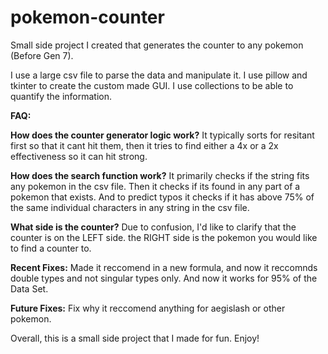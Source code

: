 # pokemon-counter

Small side project I created that generates the counter to any pokemon (Before Gen 7).

I use a large csv file to parse the data and manipulate it.
I use pillow and tkinter to create the custom made GUI.
I use collections to be able to quantify the information.

**FAQ:**

**How does the counter generator logic work?**
It typically sorts for resitant first so that it cant hit them, then it tries to find either a 4x or a 2x effectiveness so it can hit strong.

**How does the search function work?**
It primarily checks if the string fits any pokemon in the csv file. Then it checks if its found in any part of a pokemon that exists. And to
predict typos it checks if it has above 75% of the same individual characters in any string in the csv file.

**What side is the counter?**
Due to confusion, I'd like to clarify that the counter is on the LEFT side. the RIGHT side is the pokemon you would like to find a counter to.

**Recent Fixes:**
Made it reccomend in a new formula, and now it reccomnds double types and not singular types only. And now it works for 95% of the Data Set. 

**Future Fixes:**
Fix why it reccomend anything for aegislash or other pokemon.

Overall, this is a small side project that I made for fun. Enjoy!
